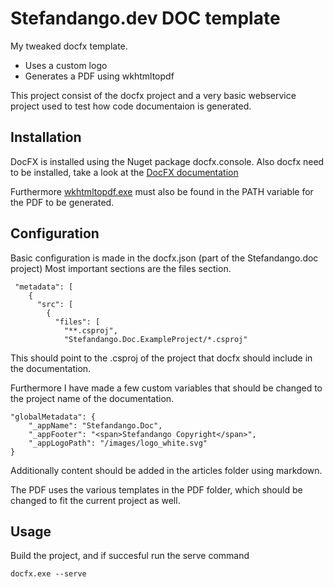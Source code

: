 # Stefandango.dev DOC template

My tweaked docfx template. 

- Uses a custom logo
- Generates a PDF using wkhtmltopdf

This project consist of the docfx project and a very basic webservice project used to test how code documentaion is generated.

## Installation

DocFX is installed using the Nuget package docfx.console. Also docfx need to be installed, take a look at the [DocFX documentation](https://dotnet.github.io/docfx/)

Furthermore [wkhtmltopdf.exe](https://wkhtmltopdf.org/) must also be found in the PATH variable for the PDF to be generated. 

## Configuration

Basic configuration is made in the docfx.json (part of the Stefandango.doc project)
Most important sections are the files section.

```
 "metadata": [
    {
      "src": [
        {
          "files": [
            "**.csproj",
            "Stefandango.Doc.ExampleProject/*.csproj"
```

This should point to the .csproj of the project that docfx should include in the documentation.

Furthermore I have made a few custom variables that should be changed to the project name of the documentation. 
```
"globalMetadata": {
    "_appName": "Stefandango.Doc",
    "_appFooter": "<span>Stefandango Copyright</span>",
    "_appLogoPath": "/images/logo_white.svg"
}
```

Additionally content should be added in the articles folder using markdown. 

The PDF uses the various templates in the PDF folder, which should be changed to fit the current project as well.

## Usage

Build the project, and if succesful run the serve command

```
docfx.exe --serve
```